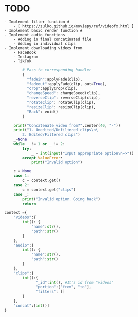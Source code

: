 # TODO
    - Implement filter function #
        - [ https://zulko.github.io/moviepy/ref/videofx.html ]
    - Implement basic render function #
    - Implement audio functions
        - Adding in final concatinated file
        - Adding in individual clips
    - Implement downloading videos from
        - FaceBook
        - Instagram
        - TikTok

```python
        # Pass to corresponding handler
        {
          "fadein":applyFade(clip),
          "fadeout":applyFade(clip, out=True),
          "crop":applyCrop(clip),
          "changeSpeed": changeSpeed(clip),
          "reverseClip": reverseClip(clip),
          "rotateClip": rotateClip(clip),
          "resizeClip": resizeClip(clip),
          "Back": void()
        }

```

```python
    print("Concatenate video from?".center(40, "-"))
    print("1. Unedited/Unfiltered clips\n\
        2. Edited/Filtered clips")
    _=None
    while _ != 1 or _ != 2:
        try:
            _ = int(input("Input appropriate option\n=>"))
        except ValueError:
            print("Invalid option")

    c = None
    case 1:
        c = context.get()
    case 2:
        c = context.get("clips")
    case _:
        print("Invalid option. Going back")     
        return
```

```python
context ={
    "videos":{
        int(): {
            "name":str(),
            "path":str()
        }
    },
    "audio":{
        int(): {
            "name":str(),
            "path":str()
        }
    },
    "clips":{
        int():{
              "_id":int(), #It's id from "videos"
              "portion":["from", "to"],
              "filters": []
		}
    },
    "concat":[int()]
}
```